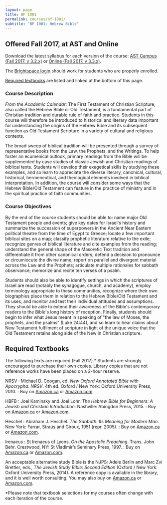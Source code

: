 ```yaml
---
layout: page
title: BF 1001
permalink: courses/bf-1001/
subtitle: "BF 1001: Hebrew Bible"
---
```


## Offered Fall 2017, at AST and Online

Download the latest syllabus for each version of the course: [AST Campus (Fall 2017, v 3.2.x)](https://github.com/danieldriver/Syllabi/raw/master/BF/BF%201001-Driver%202017.pdf)
or [Online (Fall 2017, v 3.3.x)](https://github.com/danieldriver/Syllabi/raw/master/BF/BF%201001(Int)-Driver%202017.pdf).

The [Brightspace login](https://smu.brightspace.com/d2l/login) should work for students who are properly enrolled.

[Required textbooks](#required-textbooks) are listed and linked at the bottom of this page.


### Course Description

*From the Academic Calendar*: The First Testament of Christian
Scripture, also called the Hebrew Bible or Old Testament, is a
fundamental part of Christian tradition and durable rule of faith and
practice. Students in this course will therefore be introduced to
historical and literary data important for understanding the origins of
the Hebrew Bible and its subsequent function as Old Testament Scripture
in a variety of cultural and religious contexts.

The broad sweep of biblical tradition will be presented through a survey
of representative books from the Law, the Prophets, and the Writings. To
help foster an ecumenical outlook, primary readings from the Bible will
be supplemented by case studies of classic Jewish and Christian readings
of biblical texts. Students will develop their exegetical skills by
studying these examples, and so learn to appreciate the diverse
literary, canonical, cultural, historical, hermeneutical, and
theological elements involved in biblical interpretation. In addition,
the course will consider some ways that the Hebrew Bible/Old Testament
can feature in the practice of ministry and in the spiritual practice of
faith communities.


### Course Objectives

By the end of the course students should be able to:
	name major Old Testament people and events;
	give key dates for Israel's history and summarize the succession of superpowers in the Ancient Near Eastern political theatre from the time of Egypt to Greece;
	locate a few important biblical sites on a map;
	classify prophetic literature relative to the exile;
	recognize genres of biblical literature and cite examples from the reading;
	understand the general shape of the Masoretic Text tradition and differentiate it from other canonical orders;
	defend a decision to pronounce or circumlocute the divine name;
	report on parallel and divergent material across the Law and the Prophets;
	articulate multiple rationales for sabbath observance;
	memorize and recite ten verses of a psalm.

Students should also be able to identify settings in which the
scriptures of Israel are read (notably the synagogue, church, and
academy), employ terminology appropriate to these communities, recognize
where their own biographies place them in relation to the Hebrew
Bible/Old Testament and its uses, and monitor and test their individual
attitudes and assumptions. They should be able to extend their awareness
of the Bible's contemporary readers to the Bible's long history of
reception. Finally, students should begin to infer what Jesus meant in
speaking of "the law of Moses, the prophets, and the psalms" (Luke
24:44), and so learn to hear claims about New Testament fulfilment of
scripture in light of the unique voice that the Old Testament retains
along side of the New in Christian scripture.


## Required Textbooks

The following texts are required (Fall 2017).* Students are strongly
encouraged to purchase their own copies. Library copies that are not
reference works have been placed on a 2-hour reserve.

NRSV
: Michael D. Coogan, ed. *New Oxford Annotated Bible with Apocrypha: NRSV*. 4th ed. Oxford / New York: Oxford University Press, 2010.
: Buy on [Amazon.ca](http://amzn.to/2vpWB6f) or [Amazon.com](http://amzn.to/2wgasLe).

HBFB
: Joel Kaminsky and Joel Lohr. *The Hebrew Bible for Beginners: A Jewish and Christian Introduction*. Nashville: Abingdon Press, 2015.
: Buy on [Amazon.ca](http://amzn.to/2wfGzKY) or [Amazon.com](http://amzn.to/2wmqwJJ).

Heschel
: Abraham J. Heschel. *The Sabbath: Its Meaning for Modern Man*. New York: Farrar, Straus and Giroux, 1951 (repr. 2005).
: Buy on [Amazon.ca](http://amzn.to/2gnuuhs) or [Amazon.com](http://amzn.to/2vHxPJS).

Irenaeus
: St Irenaeus of Lyons. *On the Apostolic Preaching*. Trans. John Behr. Crestwood, NY: St Vladimir’s Seminary Press, 1997.
: Buy on [Amazon.ca](http://amzn.to/2vHSUUK) or [Amazon.com](http://amzn.to/2wfKcjY).

An acceptable alternative study Bible is the NJPS: Adele Berlin and Marc
Zvi Brettler, eds., *The Jewish Study Bible: Second Edition* (Oxford /
New York: Oxford University Press, 2014). A reference copy is available
in the library, and it is well worth consulting. You may also buy on
[Amazon.ca](http://amzn.to/2xwbr8v) or [Amazon.com](http://amzn.to/2wmrRQV).

*Please note that textbook selections for my courses often change with each iteration of the course.